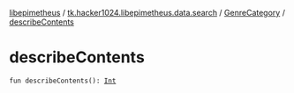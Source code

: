 [libepimetheus](../../index.md) / [tk.hacker1024.libepimetheus.data.search](../index.md) / [GenreCategory](index.md) / [describeContents](./describe-contents.md)

# describeContents

`fun describeContents(): `[`Int`](https://kotlinlang.org/api/latest/jvm/stdlib/kotlin/-int/index.html)